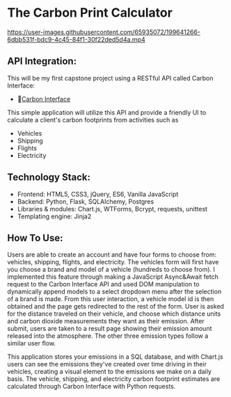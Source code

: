 # The Carbon Print Calculator



https://user-images.githubusercontent.com/65935072/199641266-6dbb531f-bdc9-4c45-84f1-30f22ded5d4a.mp4



## API Integration: 
This will be my first capstone project using a RESTful API called Carbon Interface: 
- 👣[Carbon Interface](https://docs.carboninterface.com/)

This simple application will utilize this API and provide a friendly UI to calculate a client's carbon footprints from activities such as 
* Vehicles
* Shipping  
* Flights
* Electricity 

## Technology Stack: 
* Frontend: HTML5, CSS3, jQuery, ES6, Vanilla JavaScript
* Backend: Python, Flask, SQLAlchemy, Postgres
* Libraries & modules: Chart.js, WTForms, Bcrypt, requests, unittest
* Templating engine: Jinja2

## How To Use:
Users are able to create an account and have four forms to choose from: vehicles, shipping, flights, and electricity. The vehicles form will first have you choose a brand and model of a vehicle (hundreds to choose from). I implemented this feature through making a JavaScript Async&Await fetch request to the Carbon Interface API and used DOM manipulation to dynamically append models to a select dropdown menu after the selection of a brand is made. From this user interaction, a vehicle model id is then obtained and the page gets redirected to the rest of the form. User is asked for the distance traveled on their vehicle, and choose which distance units and carbon dioxide measurements they want as their emission. After submit, users are taken to a result page showing their emission amount released into the atmosphere. The other three emission types follow a similar user flow. 

This application stores your emissions in a SQL database, and with Chart.js users can see the emissions they've created over time driving in their vehicles, creating a visual element to the emissions we make on a daily basis. The vehicle, shipping, and electricity carbon footprint estimates are calculated through Carbon Interface with Python requests. 


